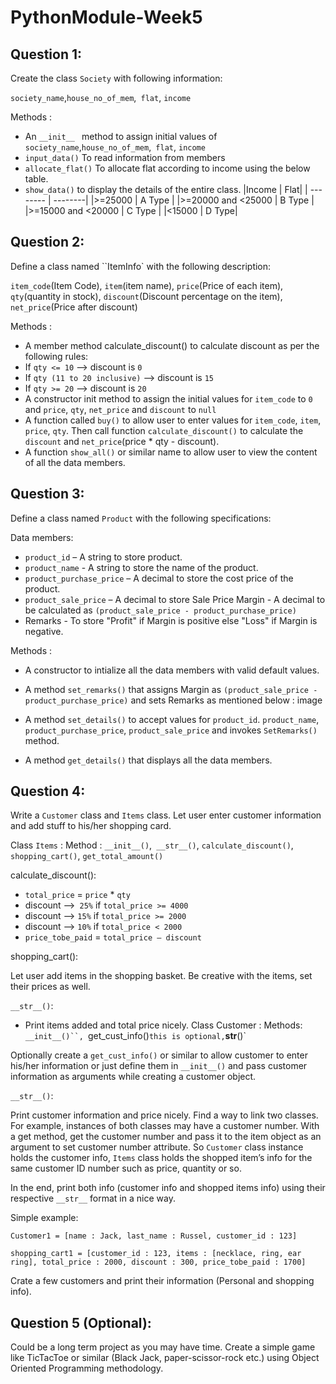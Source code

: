 # PythonModule-Week5
## Question 1:
Create the class `Society` with following information:

`society_name`,`house_no_of_mem`,` flat`, `income`

Methods :

- An `__init__ ` method to assign initial values of `society_name`,`house_no_of_mem`,` flat`, `income`
- `input_data()` To read information from members
- `allocate_flat()` To allocate flat according to income using the below table.
- `show_data()` to display the details of the entire class.
|Income	  | Flat|
| -------- | --------|
|>=25000  |	A Type |
|>=20000 and <25000 |	B Type |
|>=15000 and <20000 |	C Type |
|<15000	| D Type|

## Question 2:
Define a class named ``ItemInfo` with the following description:

`item_code`(Item Code), `item`(item name), `price`(Price of each item), `qty`(quantity in stock), `discount`(Discount percentage on the item), `net_price`(Price after discount)

Methods :

- A member method calculate_discount() to calculate discount as per the following rules:
- If `qty <= 10` —> discount is `0`
- If `qty (11 to 20 inclusive)` —> discount is `15`
- If `qty >= 20` —> discount is `20`
- A constructor init method to assign the initial values for `item_code` to `0` and `price`, `qty`, `net_price` and `discount` to `null`
- A function called `buy()` to allow user to enter values for `item_code`, `item`, `price`, `qty`. Then call function `calculate_discount()` to calculate the `discount` and `net_price`(price * qty - discount).
- A function `show_all()` or similar name to allow user to view the content of all the data members.

## Question 3:
Define a class named `Product` with the following specifications:

Data members:
- `product_id` – A string to store product.
- `product_name` - A string to store the name of the product.
- `product_purchase_price` – A decimal to store the cost price of the product.
- `product_sale_price` – A decimal to store Sale Price Margin - A decimal to be calculated as `(product_sale_price - product_purchase_price)`
- Remarks - To store "Profit" if Margin is positive else "Loss" if Margin is negative.

Methods :

- A constructor to intialize all the data members with valid default values.
- A method `set_remarks()` that assigns Margin as `(product_sale_price - product_purchase_price)` and sets Remarks as mentioned below :
image

- A method `set_details()` to accept values for `product_id`. `product_name`, `product_purchase_price`, `product_sale_price` and invokes `SetRemarks()` method.
- A method `get_details()` that displays all the data members.

## Question 4:
Write a `Customer` class and `Items` class. Let user enter customer information and add stuff to his/her shopping card.

Class `Items` :
Method : `__init__()`,` __str__()`, `calculate_discount()`, `shopping_cart()`, `get_total_amount()`

calculate_discount():

- `total_price` = `price` * `qty`
- discount —>` 25%` if `total_price >= 4000`
- discount —> `15%` if `total_price >= 2000`
- discount —> `10%` if `total_price < 2000`
- `price_tobe_paid` = `total_price – discount`

shopping_cart():

Let user add items in the shopping basket. Be creative with the items, set their prices as well.

`__str__()`:

- Print items added and total price nicely.
Class Customer :
Methods: `__init__()``, `get_cust_info()` this is optional, `__str__()`

Optionally create a `get_cust_info()` or similar to allow customer to enter his/her information or just define them in `__init__()` and pass customer information as arguments while creating a customer object.

`__str__()`:

Print customer information and price nicely.
Find a way to link two classes. For example, instances of both classes may have a customer number. With a get method, get the customer number and pass it to the item object as an argument to set customer number attribute. So `Customer` class instance holds the customer info, `Items` class holds the shopped item’s info for the same customer ID number such as price, quantity or so.

In the end, print both info (customer info and shopped items info) using their respective `__str__` format in a nice way.

Simple example:

`Customer1 = [name : Jack, last_name : Russel, customer_id : 123]`

`shopping_cart1 = [customer_id : 123, items : [necklace, ring, ear ring], total_price : 2000, discount : 300, price_tobe_paid : 1700]`

Crate a few customers and print their information (Personal and shopping info).

## Question 5 (Optional):
Could be a long term project as you may have time. Create a simple game like TicTacToe or similar (Black Jack, paper-scissor-rock etc.) using Object Oriented Programming methodology.
